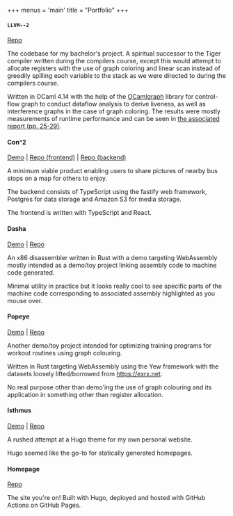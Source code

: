 +++
menus = 'main'
title = "Portfolio"
+++

#### `LLVM--2`

[Repo](https://github.com/s1gtrap/llvm--2)

The codebase for my bachelor's project. A spiritual successor to the Tiger compiler written during the compilers course, except this would attempt to allocate registers with the use of graph coloring and linear scan instead of greedily spilling each variable to the stack as we were directed to during the compilers course.

Written in OCaml 4.14 with the help of the [OCamlgraph](https://github.com/backtracking/ocamlgraph) library for control-flow graph to conduct dataflow analysis to derive liveness, as well as interference graphs in the case of graph coloring. The results were mostly measurements of runtime performance and can be seen in [the associated report (pp. 25-29)](/article.pdf#page=28).

#### Con^2

[Demo](https://tan.ge/con2) | [Repo (frontend)](https://github.com/s1gtrap/con2) | [Repo (backend)](https://github.com/s1gtrap/con2-api)

A minimum viable product enabling users to share pictures of nearby bus stops on a map for others to enjoy.

The backend consists of TypeScript using the fastify web framework, Postgres for data storage and Amazon S3 for media storage.

The frontend is written with TypeScript and React.

#### Dasha

[Demo](https://tan.ge/dasha-demo) | [Repo](https://github.com/s1gtrap/dasha)

An x86 disassembler written in Rust with a demo targeting WebAssembly mostly intended as a demo/toy project linking assembly code to machine code generated.

Minimal utility in practice but it looks really cool to see specific parts of the machine code corresponding to associated assembly highlighted as you mouse over.

#### Popeye

[Demo](https://tan.ge/popeye-demo) | [Repo](https://github.com/s1gtrap/popeye)

Another demo/toy project intended for optimizing training programs for workout routines using graph colouring.

Written in Rust targeting WebAssembly using the Yew framework with the datasets loosely lifted/borrowed from https://exrx.net.

No real purpose other than demo'ing the use of graph colouring and its application in something other than register allocation.

#### Isthmus

[Demo](https://tan.ge/) | [Repo](https://github.com/s1gtrap/isthmus)

A rushed attempt at a Hugo theme for my own personal website.

Hugo seemed like the go-to for statically generated homepages.

#### Homepage

[Repo](https://github.com/s1gtrap/s1gtrap.github.io)

The site you're on! Built with Hugo, deployed and hosted with GitHub Actions on GitHub Pages.
